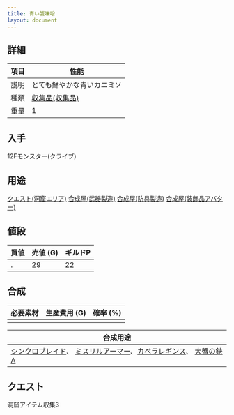 ```yaml
---
title: 青い蟹味噌
layout: document
---
```

## 詳細


|項目|性能|
|---|---|
|説明|とても鮮やかな青いカニミソ|
|種類|[収集品(収集品)](収集品(収集品))|
|重量|1|

## 入手

12Fモンスター(クライブ)

## 用途

[クエスト(洞窟エリア)](クエスト(洞窟エリア))
[合成屋(武器製造)](合成屋(武器製造))
[合成屋(防具製造)](合成屋(防具製造))
[合成屋(装飾品アバター)](合成屋(装飾品アバター))

## 値段


|買値|売値 (G)|ギルドP|
|---|---|---|
|.|29|22|

## 合成


|必要素材|生産費用 (G)|確率 (%)|
|---|---|---|
||||


|合成用途|
|---|
|[シンクロブレイド](シンクロブレイド)、 [ミスリルアーマー](ミスリルアーマー)、[カペラレギンス](カペラレギンス)、 [大蟹の鋏A](大蟹の鋏A)|

## クエスト

洞窟アイテム収集3